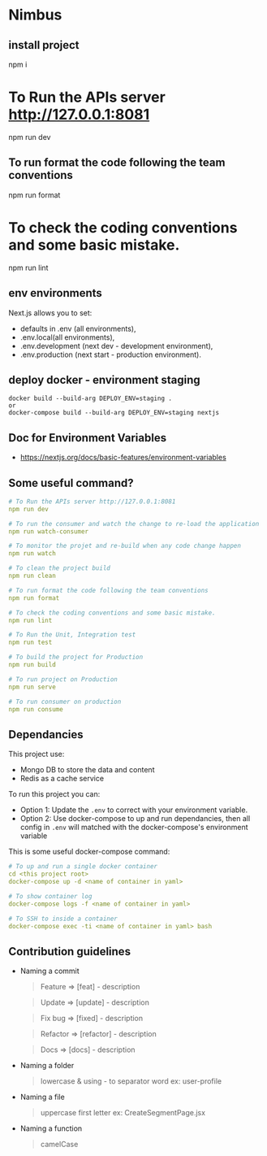 # Nimbus

## install project
npm i
# To Run the APIs server http://127.0.0.1:8081
npm run dev

## To run format the code following the team conventions
npm run format

# To check the coding conventions and some basic mistake.
npm run lint

## env environments
Next.js allows you to set:
- defaults in .env (all environments), 
- .env.local(all environments),  
- .env.development (next dev - development environment), 
- .env.production (next start - production environment).

## deploy docker - environment staging
```
docker build --build-arg DEPLOY_ENV=staging .
or
docker-compose build --build-arg DEPLOY_ENV=staging nextjs
```

## Doc for Environment Variables
- https://nextjs.org/docs/basic-features/environment-variables

## Some useful command?

```yml
# To Run the APIs server http://127.0.0.1:8081
npm run dev

# To run the consumer and watch the change to re-load the application
npm run watch-consumer

# To monitor the projet and re-build when any code change happen
npm run watch

# To clean the project build
npm run clean

# To run format the code following the team conventions
npm run format

# To check the coding conventions and some basic mistake.
npm run lint

# To Run the Unit, Integration test
npm run test

# To build the project for Production
npm run build

# To run project on Production
npm run serve

# To run consumer on production
npm run consume
```

## Dependancies

This project use:

- Mongo DB to store the data and content
- Redis as a cache service

To run this project you can:

- Option 1: Update the `.env` to correct with your environment variable.
- Option 2: Use docker-compose to up and run dependancies, then all config in `.env` will matched with the docker-compose's environment variable

This is some useful docker-compose command:

```yml
# To up and run a single docker container
cd <this project root>
docker-compose up -d <name of container in yaml>

# To show container log
docker-compose logs -f <name of container in yaml>

# To SSH to inside a container
docker-compose exec -ti <name of container in yaml> bash
```

## Contribution guidelines

- Naming a commit

  > Feature => [feat] - description

  > Update => [update] - description

  > Fix bug => [fixed] - description

  > Refactor => [refactor] - description

  > Docs => [docs] - description

- Naming a folder

  > lowercase & using - to separator word
  > ex: user-profile

- Naming a file

  > uppercase first letter
  > ex: CreateSegmentPage.jsx

- Naming a function
  > camelCase
